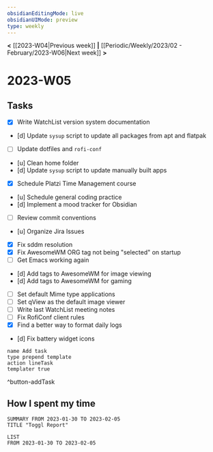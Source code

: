```yaml
---
obsidianEditingMode: live
obsidianUIMode: preview
type: weekly
---
```


**<** [[2023-W04|Previous week]] **|** [[Periodic/Weekly/2023/02 - February/2023-W06|Next week]] **>**

# 2023-W05

## Tasks

- [x] Write WatchList version system documentation
- [d] Update `sysup` script to update all packages from apt and flatpak
- [ ] Update dotfiles and `rofi-conf`
- [u] Clean home folder
- [d] Update `sysup` script to update manually built apps
- [x] Schedule Platzi Time Management course
- [u] Schedule general coding practice
- [d] Implement a mood tracker for Obsidian
- [ ] Review commit conventions
- [u] Organize Jira Issues
- [x] Fix sddm resolution
- [x] Fix AwesomeWM ORG tag not being "selected" on startup
- [ ] Get Emacs working again
- [d] Add tags to AwesomeWM for image viewing
- [d] Add tags to AwesomeWM for gaming
- [ ] Set default Mime type applications
- [ ] Set qView as the default image viewer
- [ ] Write last WatchList meeting notes
- [ ] Fix RofiConf client rules
- [x] Find a better way to format daily logs
- [d] Fix battery widget icons
```button
name Add task
type prepend template
action lineTask
templater true
```
^button-addTask

## How I spent my time

```toggl
SUMMARY FROM 2023-01-30 TO 2023-02-05
TITLE "Toggl Report"
```

```toggl
LIST
FROM 2023-01-30 TO 2023-02-05
```

